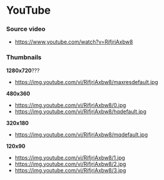 # YouTube

### Source video

* https://www.youtube.com/watch?v=RifjriAxbw8

### Thumbnails

**1280x720**???
* https://img.youtube.com/vi/RifjriAxbw8/maxresdefault.jpg

**480x360**
* https://img.youtube.com/vi/RifjriAxbw8/0.jpg
* https://img.youtube.com/vi/RifjriAxbw8/hqdefault.jpg

**320x180**
* https://img.youtube.com/vi/RifjriAxbw8/mqdefault.jpg

**120x90**
* https://img.youtube.com/vi/RifjriAxbw8/1.jpg
* https://img.youtube.com/vi/RifjriAxbw8/2.jpg
* https://img.youtube.com/vi/RifjriAxbw8/3.jpg
